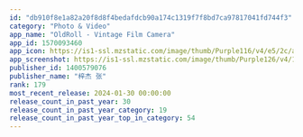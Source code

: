 ```yaml
---
id: "db910f8e1a82a20f8d8f4bedafdcb90a174c1319f7f8bd7ca97817041fd744f3"
category: "Photo & Video"
app_name: "OldRoll - Vintage Film Camera"
app_id: 1570093460
app_icon: https://is1-ssl.mzstatic.com/image/thumb/Purple116/v4/e5/2c/ad/e52cadd6-a879-2b99-3987-907ddb883200/AppIcon-0-0-1x_U007emarketing-0-7-0-0-85-220.png/1024x1024bb.png
app_screenshot: https://is1-ssl.mzstatic.com/image/thumb/Purple126/v4/1f/9c/ac/1f9cac1b-bec7-ec45-618d-510a6447bfee/d4ec3ed6-0c1f-457d-8aff-abc43b2c365a_01.jpg/1242x2688bb.png
publisher_id: 1400579076
publisher_name: "梓杰 张"
rank: 179
most_recent_release: 2024-01-30 00:00:00
release_count_in_past_year: 30
release_count_in_past_year_category: 19
release_count_in_past_year_top_in_category: 54
---
```

